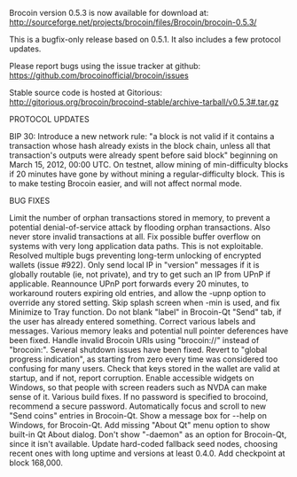 Brocoin version 0.5.3 is now available for download at:
http://sourceforge.net/projects/brocoin/files/Brocoin/brocoin-0.5.3/

This is a bugfix-only release based on 0.5.1.
It also includes a few protocol updates.

Please report bugs using the issue tracker at github:
https://github.com/brocoinofficial/brocoin/issues

Stable source code is hosted at Gitorious:
http://gitorious.org/brocoin/brocoind-stable/archive-tarball/v0.5.3#.tar.gz

PROTOCOL UPDATES

BIP 30: Introduce a new network rule: "a block is not valid if it contains a transaction whose hash already exists in the block chain, unless all that transaction's outputs were already spent before said block" beginning on March 15, 2012, 00:00 UTC.
On testnet, allow mining of min-difficulty blocks if 20 minutes have gone by without mining a regular-difficulty block. This is to make testing Brocoin easier, and will not affect normal mode.

BUG FIXES

Limit the number of orphan transactions stored in memory, to prevent a potential denial-of-service attack by flooding orphan transactions. Also never store invalid transactions at all.
Fix possible buffer overflow on systems with very long application data paths. This is not exploitable.
Resolved multiple bugs preventing long-term unlocking of encrypted wallets
(issue #922).
Only send local IP in "version" messages if it is globally routable (ie, not private), and try to get such an IP from UPnP if applicable.
Reannounce UPnP port forwards every 20 minutes, to workaround routers expiring old entries, and allow the -upnp option to override any stored setting.
Skip splash screen when -min is used, and fix Minimize to Tray function.
Do not blank "label" in Brocoin-Qt "Send" tab, if the user has already entered something.
Correct various labels and messages.
Various memory leaks and potential null pointer deferences have been fixed.
Handle invalid Brocoin URIs using "brocoin://" instead of "brocoin:".
Several shutdown issues have been fixed.
Revert to "global progress indication", as starting from zero every time was considered too confusing for many users.
Check that keys stored in the wallet are valid at startup, and if not, report corruption.
Enable accessible widgets on Windows, so that people with screen readers such as NVDA can make sense of it.
Various build fixes.
If no password is specified to brocoind, recommend a secure password.
Automatically focus and scroll to new "Send coins" entries in Brocoin-Qt.
Show a message box for --help on Windows, for Brocoin-Qt.
Add missing "About Qt" menu option to show built-in Qt About dialog.
Don't show "-daemon" as an option for Brocoin-Qt, since it isn't available.
Update hard-coded fallback seed nodes, choosing recent ones with long uptime and versions at least 0.4.0.
Add checkpoint at block 168,000.
